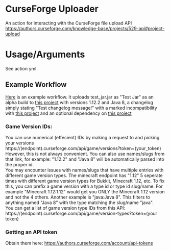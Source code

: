 # CurseForge Uploader
An action for interacting with the CurseForge file upload API https://authors.curseforge.com/knowledge-base/projects/529-api#project-upload

# Usage/Arguments
See action yml.

## Example Workflow
[Here](https://github.com/itsmeow/curseforge-upload/blob/master/.github/workflows/test.yml) is an example workflow. It uploads test_jar.jar as "Test Jar" as an alpha build to [this project](https://minecraft.curseforge.com/projects/derpcats) with versions 1.12.2 and Java 8, a changelog simply stating "Test changelog message!" with a marked incompatibility with [this project](https://www.curseforge.com/minecraft/mc-mods/betteranimalsplus) and an optional dependency on [this project](https://www.curseforge.com/minecraft/mc-mods/claimit)

### Game Version IDs:
You can use numerical (effecient) IDs by making a request to and picking your versions<br>
https://(endpoint).curseforge.com/api/game/versions?token=(your_token) <br>
However, this is not always convenient. You can also use names/slugs from that link, for example: "1.12.2" and "Java 8" will be automatically parsed into the proper id. <br>
You may encounter issues with names/slugs that have multiple entries with different game version types. The minecraft endpoint has "1.12" 5 seperate times with different game version types for Bukkit, Minecraft 1.12, etc.
To fix this, you can prefix a game version with a type id or type id slug/name. For example "Minecraft 1.12:1.12" would get you ONLY the Minecraft 1.12 version and not the 4 others.
Another example is "java:Java 8". This filters to anything named "Java 8" with the type matching the slug/name "java". <br>
You can get a list of game version type IDs from this API: https://(endpoint).curseforge.com/api/game/version-types?token=(your token)

### Getting an API token
Obtain them here: https://authors.curseforge.com/account/api-tokens
